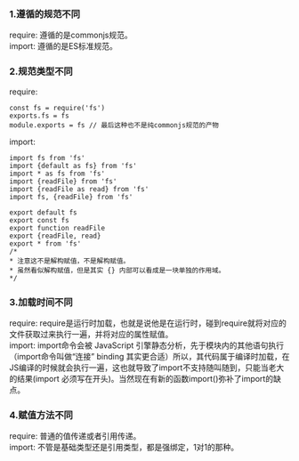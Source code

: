 ### 1.遵循的规范不同
require: 遵循的是commonjs规范。  
import: 遵循的是ES标准规范。
### 2.规范类型不同
require:
```
const fs = require('fs')
exports.fs = fs
module.exports = fs // 最后这种也不是纯commonjs规范的产物
```
import:
```
import fs from 'fs'
import {default as fs} from 'fs'
import * as fs from 'fs'
import {readFile} from 'fs'
import {readFile as read} from 'fs'
import fs, {readFile} from 'fs'

export default fs
export const fs
export function readFile
export {readFile, read}
export * from 'fs'
/*
* 注意这不是解构赋值，不是解构赋值。
* 虽然看似解构赋值，但是其实 {} 内部可以看成是一块单独的作用域。
*/
```
### 3.加载时间不同
require: require是运行时加载，也就是说他是在运行时，碰到require就将对应的文件获取过来执行一遍，并将对应的属性赋值。  
import: import命令会被 JavaScript 引擎静态分析，先于模块内的其他语句执行（import命令叫做“连接” binding 其实更合适）所以，其代码属于编译时加载，在JS编译的时候就会执行一遍，这也就导致了import不支持随叫随到，只能当老大的结果(import 必须写在开头)。当然现在有新的函数import()弥补了import的缺点。

### 4.赋值方法不同
require: 普通的值传递或者引用传递。  
import: 不管是基础类型还是引用类型，都是强绑定，1对1的那种。